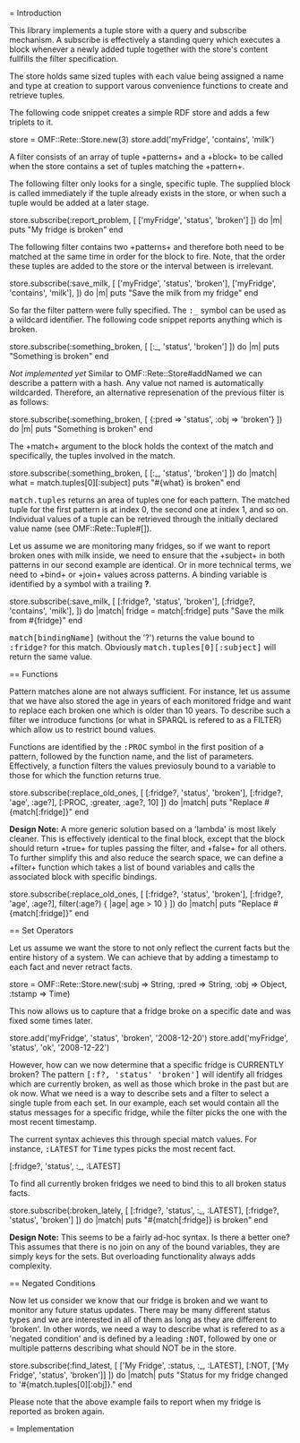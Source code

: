 
= Introduction

This library implements a tuple store with a query and subscribe mechanism. 
A subscribe is effectively a standing query which executes a block whenever
a newly added tuple together with the store's content fullfills the filter
specification.

The store holds same sized tuples with each value being assigned a name and 
type at creation to support varous convenience functions to create and retrieve
tuples.

The following code snippet creates a simple RDF store and adds a few triplets
to it.

  store = OMF::Rete::Store.new(3)
  store.add('myFridge', 'contains', 'milk')

A filter consists of an array of tuple +patterns+ and a +block+ to be called when the store
contains a set of tuples matching the +pattern+.

The following filter only looks for a single, specific tuple. The supplied block is called
immediately if the tuple already exists in the store, or when such a tuple would be added at a later
stage.

  store.subscribe(:report_problem, [
    ['myFridge', 'status', 'broken']
  ]) do |m|
  	puts "My fridge is broken"
  end
  
The following filter contains two +patterns+ and therefore both need to be matched at the same
time in order for the block to fire. Note, that the order these tuples are added to the store
or the interval between is irrelevant.

  store.subscribe(:save_milk, [
    ['myFridge', 'status', 'broken'],
    ['myFridge', 'contains', 'milk'],
  ]) do |m|
  	puts "Save the milk from my fridge"
  end
  
  
So far the filter pattern were fully specified. The <tt>:_</tt> symbol can be used as a wildcard identifier.
The following code snippet reports anything which is broken.

  store.subscribe(:something_broken, [
    [:_, 'status', 'broken']
  ]) do |m|
    puts "Something is broken"
  end

_Not implemented yet_
Similar to OMF::Rete::Store#addNamed we can describe a pattern with a hash. Any value not named is automatically 
wildcarded. Therefore, an alternative represenation of the previous filter is as follows:

  store.subscribe(:something_broken, [
    {:pred => 'status', :obj => 'broken'}
  ]) do |m|
    puts "Something is broken"
  end
  
The +match+ argument to the block holds the context of the match and specifically, the tuples involved 
in the match.

  store.subscribe(:something_broken, [
    [:_, 'status', 'broken']
  ]) do |match|
    what = match.tuples[0][:subject]
    puts "#{what} is broken"
  end
  
<tt>match.tuples</tt> returns an area of tuples one for each pattern. The matched tuple for the first pattern is at index 0,
the second one at index 1, and so on. Individual values of a tuple can be retrieved through the initially declared 
value name (see OMF::Rete::Tuple#[]).

Let us assume we are monitoring many fridges, so if we want to report broken ones with milk inside, we need to ensure
that the +subject+ in both patterns in our second example are identical. Or in more technical terms, we need to +bind+ or +join+
values across patterns. A binding variable is identified by a symbol with a trailing <b>?</b>.

  store.subscribe(:save_milk, [
    [:fridge?, 'status', 'broken'],
    [:fridge?, 'contains', 'milk'],
  ]) do |match|
    fridge = match[:fridge]
    puts "Save the milk from #{fridge}"
  end

<tt>match[bindingName]</tt> (without the '?') returns the value bound to <tt>:fridge?</tt> for this match. 
Obviously <tt>match.tuples[0][:subject]</tt> will return the same value.

== Functions

Pattern matches alone are not always sufficient. For instance, let us assume that we have also stored the age in years
of each monitored fridge and want to replace each broken one which is older than 10 years. To describe such a filter
we introduce functions (or what in SPARQL is refered to as a FILTER) which allow us to restrict bound values.

Functions are identified by the <tt>:PROC</tt> symbol in the first position of a pattern, followed by the function 
name, and the list of parameters. Effectively, a function filters the values previosuly bound to a variable to those
for which the function returns true.

  store.subscribe(:replace_old_ones, [
    [:fridge?, 'status', 'broken'],
    [:fridge?, 'age', :age?],
    [:PROC, :greater, :age?, 10]
  ]) do |match|
    puts "Replace #{match[:fridge]}"
  end

<b>Design Note:</b> A more generic solution based on a 'lambda' is most likely cleaner. This is effectively
identical to the final block, except that the block should return +true+ for tuples passing the filter,
and +false+ for all others. To further simplify this and also reduce the search space, we can define a
+filter+ function which takes a list of bound variables and calls the associated block with specific bindings.

  store.subscribe(:replace_old_ones, [
    [:fridge?, 'status', 'broken'],
    [:fridge?, 'age', :age?],
    filter(:age?) { |age| age > 10 }
  ]) do |match|
    puts "Replace #{match[:fridge]}"
  end
  
== Set Operators

Let us assume we want the store to not only reflect the current facts but the entire history of a system. We
can achieve that by adding a timestamp to each fact and never retract facts.

  store = OMF::Rete::Store.new(:subj => String, :pred => String, :obj => Object, :tstamp => Time)
  
This now allows us to capture that a fridge broke on a specific date and was fixed some times later.

  store.add('myFridge', 'status', 'broken', '2008-12-20')
  store.add('myFridge', 'status', 'ok', '2008-12-22')
  
However, how can we now determine that a specific fridge is CURRENTLY broken? The pattern
<tt>[:f?, 'status' 'broken']</tt> will identify all fridges which are currently broken, as well as those
which broke in the past but are ok now. What we need is a way to describe sets and a filter to select a single tuple 
from each set. In our example, each set would contain all the status messages for a specific fridge, while
the filter picks the one with the most recent timestamp. 

The current syntax achieves this through special match values. For instance, <tt>:LATEST</tt> for <tt>Time</tt>
types picks the most recent fact.
  
  [:fridge?, 'status', :_, :LATEST]
  
To find all currently broken fridges we need to bind this to all broken status facts.

  store.subscribe(:broken_lately, [
    [:fridge?, 'status', :_, :LATEST],
    [:fridge?, 'status', 'broken']
  ]) do |match|
    puts "#{match[:fridge]} is broken"
  end
  
<b>Design Note:</b> This seems to be a fairly ad-hoc syntax. Is there a better one? This assumes that there is no join 
on any of the bound variables, they are simply keys for the sets. But overloading functionality always adds complexity.

== Negated Conditions

Now let us consider we know that our fridge is broken and we want to monitor any future status updates. 
There may be many different status types and we are interested in all of them as long as they are
different to 'broken'. In other words, we need a way to describe what is refered to as a 'negated
condition' and is defined by a leading <tt>:NOT</tt>, followed by one or multiple patterns describing
what should NOT be in the store.

  store.subscribe(:find_latest, [
    ['My Fridge', :status, :_, :LATEST],
    [:NOT, ['My Fridge', 'status', 'broken']]
  ]) do |match|
    puts "Status for my fridge changed to '#{match.tuples[0][:obj]}."
  end
  
Please note that the above example fails to report when my fridge is reported as broken again.

= Implementation







